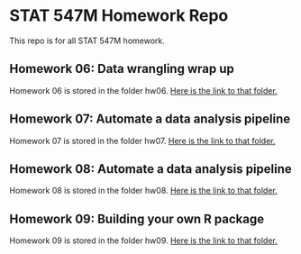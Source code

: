 # STAT 547M Homework Repo

This repo is for all STAT 547M homework.

## Homework 06: Data wrangling wrap up
Homework 06 is stored in the folder hw06. [Here is the link to that folder.](https://github.com/yuanjisun/STAT547-hw-Sun-Yuanji/tree/master/hw06)

## Homework 07: Automate a data analysis pipeline
Homework 07 is stored in the folder hw07. [Here is the link to that folder.](https://github.com/yuanjisun/STAT547-hw-Sun-Yuanji/tree/master/hw07)

## Homework 08: Automate a data analysis pipeline
Homework 08 is stored in the folder hw08. [Here is the link to that folder.](https://github.com/yuanjisun/STAT547-hw-Sun-Yuanji/tree/master/hw08)

## Homework 09: Building your own R package
Homework 09 is stored in the folder hw09. [Here is the link to that folder.](https://github.com/yuanjisun/STAT547-hw-Sun-Yuanji/tree/master/hw09)



